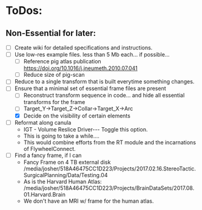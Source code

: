# ToDos:
	
## Non-Essential for later:
- [ ] Create wiki for detailed specifications and instructions.
- [ ] Use low-res example files. less than 5 Mb each... if possible...
    - [ ] Reference pig atlas publication
        https://doi.org/10.1016/j.jneumeth.2010.07.041
    - [ ] Reduce size of pig-scan
- [ ] Reduce to a single transform that is built everytime something changes.
- [ ] Ensure that a minimal set of essential frame files are present
    - [ ] Reconstruct transform sequence in code... and hide all essential transforms for the frame
    - [ ] Target_Y->Target_Z->Collar->Target_X->Arc
    - [x] Decide on the visibility of certain elements
- [ ] Reformat along canula
    - IGT - Volume Reslice Driver--- Toggle this option.
    - This is going to take a while....
    - This would combine efforts from the RT module and the incarnations of FlywheelConnect.
- [ ] Find a fancy frame, if I can
    - Fancy Frame on 4 TB external disk
        /media/josher/518A46475CC1D223/Projects/2017.02.16.StereoTactic.SurgicalPlanning/Data/Testing.04
    - As is the Harvard Human Atlas:
        /media/josher/518A46475CC1D223/Projects/BrainDataSets/2017.08.01.Harvard.Brain
    - We don't have an MRI w/ frame for the human atlas.